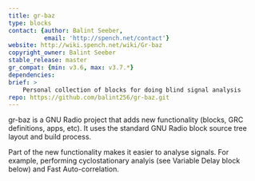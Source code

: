 ```yaml
---
title: gr-baz
type: blocks
contact: {author: Balint Seeber,
          email: 'http://spench.net/contact'}
website: http://wiki.spench.net/wiki/Gr-baz
copyright_owner: Balint Seeber
stable_release: master
gr_compat: {min: v3.6, max: v3.7.*}
dependencies:
brief: >
    Personal collection of blocks for doing blind signal analysis
repo: https://github.com/balint256/gr-baz.git
---
```


gr-baz is a GNU Radio project that adds new functionality (blocks, GRC
definitions, apps, etc). It uses the standard GNU Radio block source tree
layout and build process.

Part of the new functionality makes it easier to analyse signals. For example,
performing cyclostationary analyis (see Variable Delay block below) and Fast
Auto-correlation.
